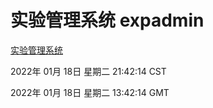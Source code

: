 # 实验管理系统 expadmin
[实验管理系统](http://59.174.27.143:56808/expadmin-782313d2-e1b1-4ea7-932e-3a55e6a1a4d0/)

2022年 01月 18日 星期二 21:42:14 CST

2022年 01月 18日 星期二 13:42:14 GMT
